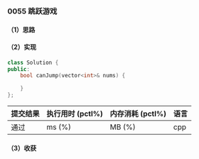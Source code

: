 ### 0055 跳跃游戏

#### （1）思路

#### （2）实现

```cpp
class Solution {
public:
    bool canJump(vector<int>& nums) {

    }
};
```

| 提交结果 | 执行用时 (pctl%) | 内存消耗 (pctl%) | 语言 |
|:---------|:-----------------|:-----------------|:-----|
| 通过     |  ms (%)   |  MB (%)  | cpp  |

#### （3）收获
